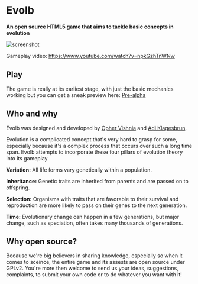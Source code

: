 Evolb
=====
**An open source HTML5 game that aims to tackle basic concepts in evolution**


![screenshot](http://i.imgur.com/f5boCMd.png?1)

Gameplay video: https://www.youtube.com/watch?v=npkGzhTnWNw

## Play
The game is really at its earliest stage, with just the basic mechanics working but you can get a sneak preview here:
[Pre-alpha](http://opherv.github.io/evolb/)

## Who and why

Evolb was designed and developed by [Opher Vishnia](http:///www.opherv.com) and [Adi Klagesbrun](http://www.dvarimshe.com/).

Evolution is a complicated concept that's very hard to grasp for some, especially because it's a complex process that occurs over such a long time span. Evolb attempts to incorporate these four pillars of evolution theory into its gameplay

**Variation:** All life forms vary genetically within a population.

**Inheritance:**
Genetic traits are inherited from parents and are passed on to offspring.

**Selection:** Organisms with traits that are favorable to their survival and reproduction are more likely to pass on their genes to the next generation.

**Time:** Evolutionary change can happen in a few generations, but major change, such as speciation, often takes many thousands of generations.

## Why open source?
Because we're big believers in sharing knowledge, especially so when it comes to sceince, the entire game and its assests are open source under GPLv2. You're more then welcome to send us your ideas, suggestions, complaints, to submit your own code or to do whatever you want with it!

